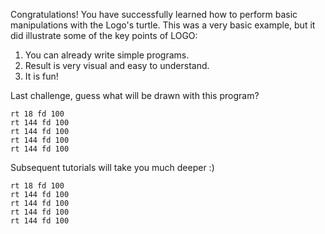 Congratulations! You have successfully learned how to perform basic manipulations with the Logo's turtle. This was a very basic example, but it did illustrate some of the key points of LOGO:

1. You can already write simple programs.
2. Result is very visual and easy to understand.
3. It is fun!

Last challenge, guess what will be drawn with this program?

```
rt 18 fd 100
rt 144 fd 100
rt 144 fd 100
rt 144 fd 100
rt 144 fd 100
```

Subsequent tutorials will take you much deeper :)

<!--solution-->

```
rt 18 fd 100
rt 144 fd 100
rt 144 fd 100
rt 144 fd 100
rt 144 fd 100
```
